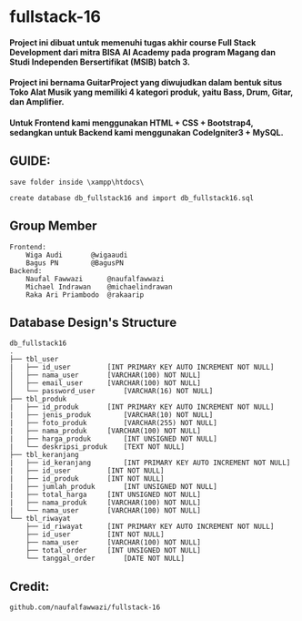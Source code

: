 # fullstack-16
#### Project ini dibuat untuk memenuhi tugas akhir course Full Stack Development dari mitra BISA AI Academy pada program Magang dan Studi Independen Bersertifikat (MSIB) batch 3. 
#### Project ini bernama GuitarProject yang diwujudkan dalam bentuk situs Toko Alat Musik yang memiliki 4 kategori produk, yaitu Bass, Drum, Gitar, dan Amplifier. 
#### Untuk Frontend kami menggunakan HTML + CSS + Bootstrap4, sedangkan untuk Backend kami menggunakan CodeIgniter3 + MySQL.

## GUIDE:

`save folder inside \xampp\htdocs\`

`create database db_fullstack16 and import db_fullstack16.sql`

## Group Member
		
	Frontend:
		Wiga Audi		@wigaaudi
		Bagus PN		@BagusPN
	Backend:
		Naufal Fawwazi		@naufalfawwazi
		Michael Indrawan	@michaelindrawan
		Raka Ari Priambodo	@rakaarip

## Database Design's Structure

    db_fullstack16
    .
    ├── tbl_user
    |   ├── id_user			[INT PRIMARY KEY AUTO INCREMENT NOT NULL]
    │   ├── nama_user		[VARCHAR(100) NOT NULL]
    │   ├── email_user		[VARCHAR(100) NOT NULL]
    │   └── password_user		[VARCHAR(16) NOT NULL]
    ├── tbl_produk
    |   ├── id_produk		[INT PRIMARY KEY AUTO INCREMENT NOT NULL]
    |   ├── jenis_produk		[VARCHAR(10) NOT NULL]
    |   ├── foto_produk 		[VARCHAR(255) NOT NULL]
    |   ├── nama_produk		[VARCHAR(100) NOT NULL]
    |   ├── harga_produk		[INT UNSIGNED NOT NULL]
    |   └── deskripsi_produk	[TEXT NOT NULL]
    ├── tbl_keranjang
    |   ├── id_keranjang		[INT PRIMARY KEY AUTO INCREMENT NOT NULL]
    |   ├── id_user			[INT NOT NULL]
    |   ├── id_produk		[INT NOT NULL]
    |   ├── jumlah_produk		[INT UNSIGNED NOT NULL]
    |   ├── total_harga		[INT UNSIGNED NOT NULL]
    |   ├── nama_produk		[VARCHAR(100) NOT NULL]
    |   └── nama_user		[VARCHAR(100) NOT NULL]
    └── tbl_riwayat
        ├── id_riwayat		[INT PRIMARY KEY AUTO INCREMENT NOT NULL]
        ├── id_user			[INT NOT NULL]
        ├── nama_user		[VARCHAR(100) NOT NULL]
        ├── total_order		[INT UNSIGNED NOT NULL]
        └── tanggal_order		[DATE NOT NULL]

## Credit: 
`github.com/naufalfawwazi/fullstack-16`
